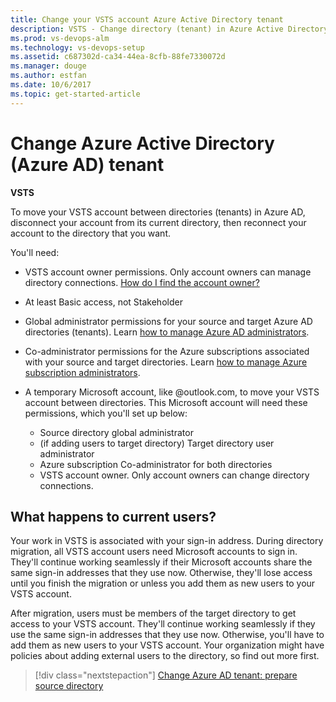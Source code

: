 ```yaml
---
title: Change your VSTS account Azure Active Directory tenant
description: VSTS - Change directory (tenant) in Azure Active Directory (Azure AD, AAD) for VSTS (VSTS, Visual Studio Online, VSO)
ms.prod: vs-devops-alm
ms.technology: vs-devops-setup
ms.assetid: c687302d-ca34-44ea-8cfb-88fe7330072d
ms.manager: douge
ms.author: estfan
ms.date: 10/6/2017
ms.topic: get-started-article
---
```


#	Change Azure Active Directory (Azure AD) tenant

**VSTS**

To move your VSTS account 
between directories (tenants) in Azure AD, 
disconnect your account from its current directory, 
then reconnect your account to the directory that you want.

<a name="permissions"></a>

You'll need:

*	VSTS account owner permissions. Only account 
owners can manage directory connections. 
[How do I find the account owner?](faq-change-app-access.md#find-owner)

*	At least Basic access, not Stakeholder

*	Global administrator permissions 
for your source and target Azure AD directories (tenants). 
Learn [how to manage Azure AD administrators](https://azure.microsoft.com/en-us/documentation/articles/active-directory-assign-admin-roles/).

*	Co-administrator permissions for the Azure subscriptions 
associated with your source and target directories. 
Learn [how to manage Azure subscription administrators](../billing/add-backup-billing-managers.md).

*	A temporary Microsoft account, like @outlook.com, 
to move your VSTS account between directories. 
This Microsoft account will need these permissions, 
which you'll set up below:

	*	Source directory global administrator
	*	(if adding users to target directory) Target directory user administrator
	*	Azure subscription Co-administrator for both directories
	*	VSTS account owner. Only account owners can change directory connections.

##	What happens to current users?

Your work in VSTS is associated with your sign-in address. 
During directory migration, all VSTS account users need
Microsoft accounts to sign in. They'll continue working seamlessly 
if their Microsoft accounts share the same sign-in addresses that they use now. 
Otherwise, they'll lose access until you finish the migration or 
unless you add them as new users to your VSTS account.

After migration, users must be members of the target directory 
to get access to your VSTS account. They'll continue 
working seamlessly if they use the same sign-in addresses that they use now. 
Otherwise, you'll have to add them as new users to your VSTS account. 
Your organization might have policies about adding external users to the directory, 
so find out more first.


> [!div class="nextstepaction"]
> [Change Azure AD tenant: prepare source directory](change-azure-ad-vsts-account-prep-src.md)


